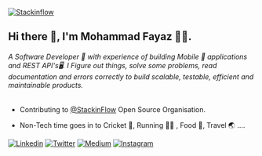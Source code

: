 [![Stackinflow](https://media-exp1.licdn.com/dms/image/C561BAQGN-xccX7fvCw/company-background_10000/0?e=1599660000&v=beta&t=nHrSyoSOsZAX8oSoxBWMFvC8PZ5_DcWPlN2gDMTvAwE)](https://www.linkedin.com/company/stackinflow/)

## Hi there 👋, I'm Mohammad Fayaz 🧑‍💻.

###### A Software Developer 🚀 with experience of building Mobile 📱 applications and REST API's🖥. I Figure out things, solve some problems, read documentation and errors correctly to build scalable, testable, efficient and maintainable products. 


* Contributing to [@StackinFlow](https://github.com/stackinflow) Open Source Organisation.

* Non-Tech time goes in to  Cricket 🏏, Running 🏃‍♂️ , Food 🍜, Travel 🌏 ....


[![Linkedin](https://img.shields.io/badge/LinkedIn-blue.svg?style=for-the-badge&logo=linkedin)](https://www.linkedin.com/in/fayaz07/)
[![Twitter](https://img.shields.io/badge/Twitter-skyblue.svg?style=for-the-badge&logo=twitter)](https://twitter.com/fayaz7_)
[![Medium](https://img.shields.io/badge/medium-black.svg?style=for-the-badge&logo=medium)](https://medium.com/@fayaz07)
[![Instagram](https://img.shields.io/badge/Instagram-gray.svg?style=for-the-badge&logo=instagram)](https://www.instagram.com/fayaz_7_/)
